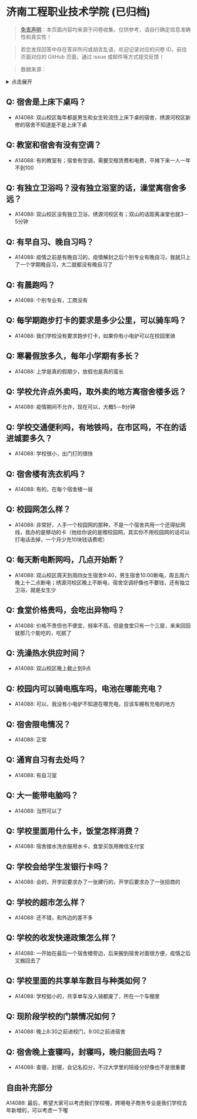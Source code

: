 # 济南工程职业技术学院 (已归档)

> [免责声明](https://colleges.chat/#_3)：本页面内容均来源于问卷收集，仅供参考，请自行确定信息准确性和真实性！

> 若您发现回答中存在答非所问或胡言乱语，欢迎记录对应的问卷 ID，前往页面对应的 GitHub 页面，通过 issue 或邮件等方式提交反馈！

> 数据来源：

<details><summary>点击展开</summary>
<ul>
<li>A14088: 匿名 (2022 年 07 月)</li>
</ul>
</details>

## Q: 宿舍是上床下桌吗？

- A14088: 双山校区每年都是男生和女生轮流住上床下桌的宿舍，绣源河校区新修的宿舍不知道是不是上床下桌

## Q: 教室和宿舍有没有空调？

- A14088: 有的教室有；宿舍有空调，需要交租赁费和电费，平摊下来一人一年不到100

## Q: 有独立卫浴吗？没有独立浴室的话，澡堂离宿舍多远？

- A14088: 双山校区没有独立卫浴，绣源河校区有；双山的话距离澡堂也就3－5分钟

## Q: 有早自习、晚自习吗？

- A14088: 疫情之前是有晚自习的，疫情解封之后个别专业有晚自习，我就只上了一个学期晚自习，大二就都没有晚自习了

## Q: 有晨跑吗？

- A14088: 个别专业有，工商没有

## Q: 每学期跑步打卡的要求是多少公里，可以骑车吗？

- A14088: 我们学校没有要求跑步打卡，如果你有小电驴可以在校园里骑

## Q: 寒暑假放多久，每年小学期有多长？

- A14088: 上学是真的假期少，放假也是真的蛮长

## Q: 学校允许点外卖吗，取外卖的地方离宿舍楼多远？

- A14088: 疫情期间不允许，现在可以，大概5－8分钟

## Q: 学校交通便利吗，有地铁吗，在市区吗，不在的话进城要多久？

- A14088: 学校很小，出门打的很快

## Q: 宿舍楼有洗衣机吗？

- A14088: 有的，在每个宿舍楼一层

## Q: 校园网怎么样？

- A14088: 非常好，人手一个校园网的那种，不是一个宿舍共用一个还得扯网线，我办的是移动的卡（他给你说的是赠校园网，其实你不用校园网的话可以打电话去掉，一个月少充10块钱话费呢）

## Q: 每天断电断网吗，几点开始断？

- A14088: 双山校区周天到周四女生宿舍9:40，男生宿舍10:00断电，周五周六晚上十二点断电；绣源河校区晚上不断电，宿舍空调好像也不要钱，还有独立卫浴，就是女生少

## Q: 食堂价格贵吗，会吃出异物吗？

- A14088: 价格不贵但也不便宜，频率不高，但是食堂只有一个三层，来来回回就那几个能吃的，吃腻了

## Q: 洗澡热水供应时间？

- A14088: 双山校区晚上截止到9点

## Q: 校园内可以骑电瓶车吗，电池在哪能充电？

- A14088: 可以，我没有小电驴不知道在哪充电，应该车棚有充电的地方

## Q: 宿舍限电情况？

- A14088: 正常

## Q: 通宵自习有去处吗？

- A14088: 有自习室

## Q: 大一能带电脑吗？

- A14088: 当然可以了

## Q: 学校里面用什么卡，饭堂怎样消费？

- A14088: 宿舍接水洗衣服用水卡，食堂买饭用微信支付宝

## Q: 学校会给学生发银行卡吗？

- A14088: 会的，开学前要求办了一张建行的，开学后要求办了一张招商的

## Q: 学校的超市怎么样？

- A14088: 还不错，和外边的差不多

## Q: 学校的收发快递政策怎么样？

- A14088: 一开始在最后一个宿舍楼旁边，后来搬到宿舍对面很方便，疫情之后又搬回去了

## Q: 学校里面的共享单车数目与种类如何？

- A14088: 学校挺小的，共享单车没人骑都废了，所在一个车棚里

## Q: 现阶段学校的门禁情况如何？

- A14088: 晚上8:30之前进校门，9:00之前进宿舍

## Q: 宿舍晚上查寝吗，封寝吗，晚归能回去吗？

- A14088: 查寝，封寝，会记名扣分，不过大学里的班级分好像也不是很重要

## 自由补充部分

A14088: 最后，希望大家可以考虑我们学校喔，跨境电子商务专业是我们学校去年新增的，可以考虑一下喔